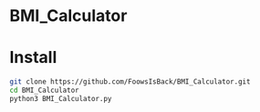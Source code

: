 # BMI_Calculator


# Install
```sh
git clone https://github.com/FoowsIsBack/BMI_Calculator.git
cd BMI_Calculator
python3 BMI_Calculator.py
```
